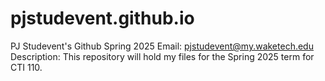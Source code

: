 # pjstudevent.github.io
 PJ Studevent's Github Spring 2025
 Email: pjstudevent@my.waketech.edu
 Description:  This repository will hold my files for the Spring 2025 term for CTI 110.
